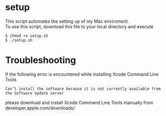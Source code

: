 setup
=====
This script automates the setting up of my Mac enviroment.  
To use this script, download this file to your local directory and execute
```
$ chmod +x setup.sh
$ ./setup.sh
```

Troubleshooting
=====
If the following error is encountered while installing Xcode Command Line Tools 
```
Can’t install the software because it is not currently available from the Software Update server
```
please download and install Xcode Command Line Tools manually from developer.apple.com/downloads/
